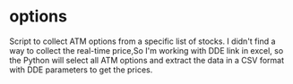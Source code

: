 # options

Script to collect ATM options from a specific list of stocks. I didn't find a way to collect the real-time price,So I'm working with DDE link in excel, so the Python will select all ATM options and extract the data in a CSV format with DDE parameters to get the prices.


